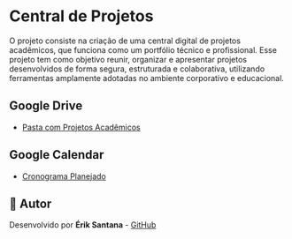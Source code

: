 </head>
<body>

  <h1>Central de Projetos</h1>
  <p>O projeto consiste na criação de uma central digital de projetos acadêmicos, que funciona como um portfólio técnico e profissional. Esse projeto tem como objetivo reunir, organizar e apresentar projetos desenvolvidos de forma segura, estruturada e colaborativa, utilizando ferramentas amplamente adotadas no ambiente corporativo e educacional.</p>

  <h2>Google Drive</h2>

  <ul>
    <li><a href="https://drive.google.com/drive/folders/1iMdypn3KTvPpwoMchELqV0TBsl-wIlAa?usp=drive_link" target="_blank">Pasta com Projetos Acadêmicos</a></li>
  </ul>

  </ul>

  <h2>Google Calendar</h2>
  <ul>
    <li><a href="https://calendar.google.com/calendar/u/1/r?pli=1" target="_blank">Cronograma Planejado</a></li>
  </ul>

  <h2>👤 Autor</h2>
  <p>Desenvolvido por <strong>Érik Santana</strong> - <a href="https://github.com/Erikitzz" target="_blank">GitHub</a></p>

</body>
</html>
